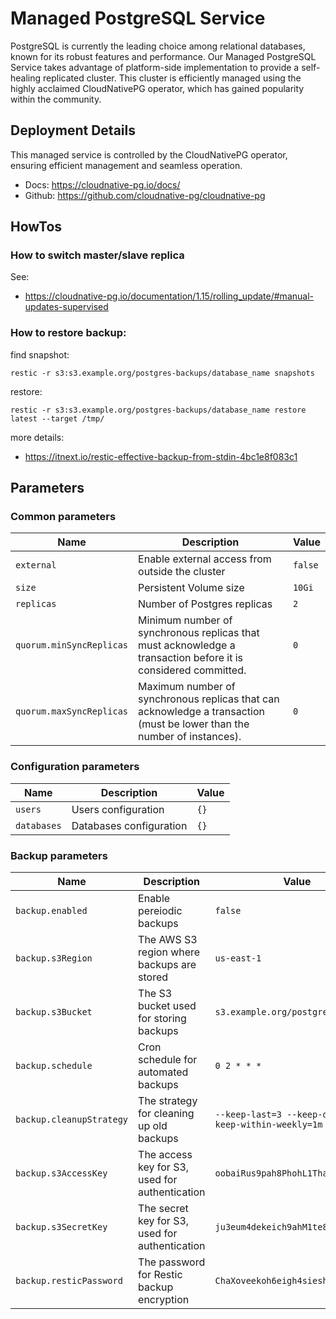 # Managed PostgreSQL Service

PostgreSQL is currently the leading choice among relational databases, known for its robust features and performance. Our Managed PostgreSQL Service takes advantage of platform-side implementation to provide a self-healing replicated cluster. This cluster is efficiently managed using the highly acclaimed CloudNativePG operator, which has gained popularity within the community.

## Deployment Details

This managed service is controlled by the CloudNativePG operator, ensuring efficient management and seamless operation.

- Docs: https://cloudnative-pg.io/docs/
- Github: https://github.com/cloudnative-pg/cloudnative-pg

## HowTos

### How to switch master/slave replica

See:
- https://cloudnative-pg.io/documentation/1.15/rolling_update/#manual-updates-supervised

### How to restore backup:

find snapshot:
```
restic -r s3:s3.example.org/postgres-backups/database_name snapshots
```

restore:
```
restic -r s3:s3.example.org/postgres-backups/database_name restore latest --target /tmp/
```

more details:
- https://itnext.io/restic-effective-backup-from-stdin-4bc1e8f083c1

## Parameters

### Common parameters

| Name                     | Description                                                                                                             | Value   |
| ------------------------ | ----------------------------------------------------------------------------------------------------------------------- | ------- |
| `external`               | Enable external access from outside the cluster                                                                         | `false` |
| `size`                   | Persistent Volume size                                                                                                  | `10Gi`  |
| `replicas`               | Number of Postgres replicas                                                                                             | `2`     |
| `quorum.minSyncReplicas` | Minimum number of synchronous replicas that must acknowledge a transaction before it is considered committed.           | `0`     |
| `quorum.maxSyncReplicas` | Maximum number of synchronous replicas that can acknowledge a transaction (must be lower than the number of instances). | `0`     |

### Configuration parameters

| Name        | Description             | Value |
| ----------- | ----------------------- | ----- |
| `users`     | Users configuration     | `{}`  |
| `databases` | Databases configuration | `{}`  |

### Backup parameters

| Name                     | Description                                    | Value                                                  |
| ------------------------ | ---------------------------------------------- | ------------------------------------------------------ |
| `backup.enabled`         | Enable pereiodic backups                       | `false`                                                |
| `backup.s3Region`        | The AWS S3 region where backups are stored     | `us-east-1`                                            |
| `backup.s3Bucket`        | The S3 bucket used for storing backups         | `s3.example.org/postgres-backups`                      |
| `backup.schedule`        | Cron schedule for automated backups            | `0 2 * * *`                                            |
| `backup.cleanupStrategy` | The strategy for cleaning up old backups       | `--keep-last=3 --keep-daily=3 --keep-within-weekly=1m` |
| `backup.s3AccessKey`     | The access key for S3, used for authentication | `oobaiRus9pah8PhohL1ThaeTa4UVa7gu`                     |
| `backup.s3SecretKey`     | The secret key for S3, used for authentication | `ju3eum4dekeich9ahM1te8waeGai0oog`                     |
| `backup.resticPassword`  | The password for Restic backup encryption      | `ChaXoveekoh6eigh4siesheeda2quai0`                     |


